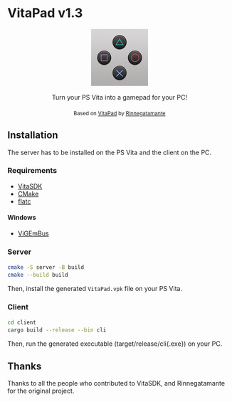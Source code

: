 # VitaPad v1.3

<center>
<img src="./server/sce_sys/icon0.png" width="128" height="128" />
<p>Turn your PS Vita into a gamepad for your PC!</p>
<sub>Based on <a href="https://github.com/Rinnegatamante/VitaPad">VitaPad</a> by <a href="https://github.com/Rinnegatamante">Rinnegatamante</a></sub>
</center>

## Installation

The server has to be installed on the PS Vita and the client on the PC.

### Requirements

- [VitaSDK](https://vitasdk.org/)
- [CMake](https://cmake.org/)
- [flatc](https://google.github.io/flatbuffers/flatbuffers_guide_using_schema_compiler.html)

#### Windows

- [ViGEmBus](https://github.com/ViGEm/ViGEmBus/releases)

### Server

```bash
cmake -S server -B build
cmake --build build
```

Then, install the generated `VitaPad.vpk` file on your PS Vita.

### Client

```bash
cd client
cargo build --release --bin cli
```

Then, run the generated executable (target/release/cli{.exe}) on your PC.

## Thanks

Thanks to all the people who contributed to VitaSDK, and Rinnegatamante for the original project.
